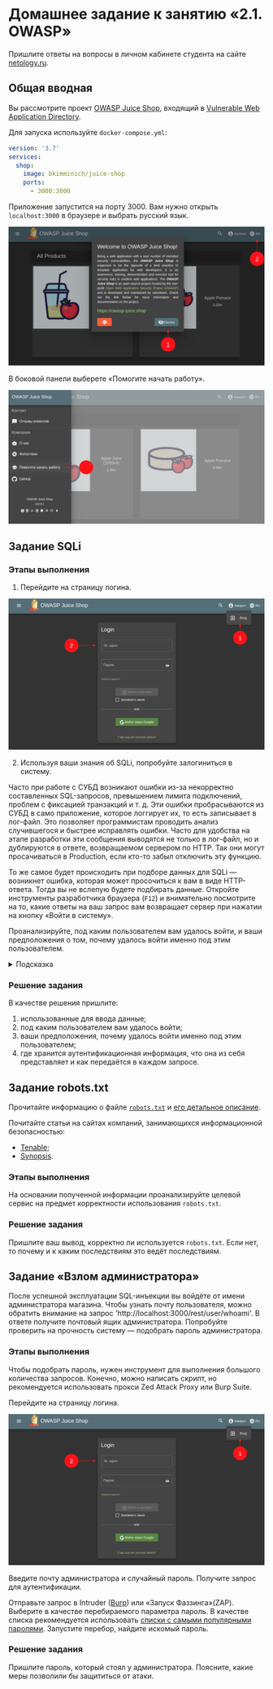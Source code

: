 # Домашнее задание к занятию «2.1. OWASP»

Пришлите ответы на вопросы в личном кабинете студента на сайте [netology.ru](https://netology.ru).

## Общая вводная

Вы рассмотрите проект [OWASP Juice Shop](https://owasp.org/www-project-juice-shop/), входящий в [Vulnerable Web Application Directory](https://owasp.org/www-project-vulnerable-web-applications-directory/).

Для запуска иcпользуйте `docker-compose.yml`:

```yaml
version: '3.7'
services:
  shop:
    image: bkimminich/juice-shop
    ports:
      - 3000:3000
```

Приложение запустится на порту 3000. Вам нужно открыть `localhost:3000` в браузере и выбрать русский язык.

![](pic/startup.png)

В боковой панели выберете «Помогите начать работу».

![](pic/guide.png)

## Задание SQLi

### Этапы выполнения

1. Перейдите на страницу логина.

![](pic/login.png)

2. Используя ваши знания об SQLi, попробуйте залогиниться в систему.

Часто при работе с СУБД возникают ошибки из-за некорректно составленных SQL-запросов, превышением лимита подключений, проблем с фиксацией транзакций и т. д. Эти ошибки пробрасываются из СУБД в само приложение, которое логгирует их, то есть записывает в лог-файл. Это позволяет программистам проводить анализ случившегося и быстрее исправлять ошибки. Часто для удобства на этапе разработки эти сообщения выводятся не только в лог-файл, но и дублируются в ответе, возвращаемом сервером по HTTP. Так они могут просачиваться в Production, если кто-то забыл отключить эту функцию.

То же самое будет происходить при подборе данных для SQLi — возникнет ошибка, которая может просочиться к вам в виде HTTP-ответа. Тогда вы не вслепую будете подбирать данные. Откройте инструменты разработчика браузера (`F12`) и внимательно посмотрите на то, какие ответы на ваш запрос вам возвращает сервер при нажатии на кнопку «Войти в систему».

Проанализируйте, под каким пользователем вам удалось войти, и ваши предположения о том, почему удалось войти именно под этим пользователем.

<details>
<summary>Подсказка</summary>

Для этого нужно:
1. проверить хранилища — Cookie, LocalStorage, SessionStorage — на предмет хранения аутентификационной информации;
2. посмотреть на данные, передаваемые в запросах — Headers;
3. посмотреть на данные, возвращаемые в ответах после аутентификации.
</details>

### Решение задания

В качестве решения пришлите:
1. использованные для ввода данные;
2. под каким пользователем вам удалось войти;
3. ваши предположения, почему удалось войти именно под этим пользователем;
4. где хранится аутентификационная информация, что она из себя представляет и как передаётся в каждом запросе.

## Задание robots.txt

Прочитайте информацию о файле [`robots.txt`](https://developers.google.com/search/docs/advanced/robots/intro?hl=ru) и [его детальное описание](https://developers.google.com/search/docs/advanced/robots/robots_txt?hl=ru).

Почитайте статьи на сайтах компаний, занимающихся информационной безопасностью:
* [Tenable](https://www.tenable.com/plugins/nessus/10302);
* [Synopsis](https://www.synopsys.com/blogs/software-security/robots-txt/).

### Этапы выполнения

На основании полученной информации проанализируйте целевой сервис на предмет корректности использования `robots.txt`.

### Решение задания

Пришлите ваш вывод, корректно ли используется `robots.txt`. Если нет, то почему и к каким последствиям это ведёт последствиям.

## Задание «Взлом администратора»

После успешной эксплуатации SQL-инъекции вы войдёте от имени администратора магазина. Чтобы узнать почту пользователя, можно обратить внимание на запрос 'http://localhost:3000/rest/user/whoami'. В ответе получите почтовый ящик администратора. Попробуйте проверить на прочность систему — подобрать пароль администратора.

### Этапы выполнения

Чтобы подобрать пароль, нужен инструмент для выполнения большого количества запросов. Конечно, можно написать скрипт, но рекомендуется использовать прокси Zed Attack Proxy или Burp Suite. 

Перейдите на страницу логина.

![](pic/login.png)

Введите почту администратора и случайный пароль. Получите запрос для аутентификации.

Отправьте запрос в Intruder ([Burp](https://portswigger.net/burp/documentation/desktop/tools/intruder)) или «Запуск Фаззинга»(ZAP). Выберите в качестве перебираемого параметра пароль. В качестве списка рекомендуется использовать [списки с самыми популярными паролями](https://github.com/danielmiessler/SecLists/blob/master/Passwords/Common-Credentials/100k-most-used-passwords-NCSC.txt).
Запустите перебор, найдите искомый пароль.

### Решение задания

Пришлите пароль, который стоял у администратора. Поясните, какие меры позволили бы защититься от атаки.
